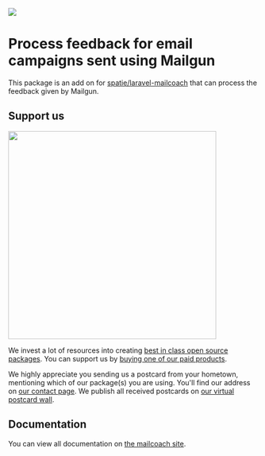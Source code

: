 
[<img src="https://github-ads.s3.eu-central-1.amazonaws.com/support-ukraine.svg?t=1" />](https://supportukrainenow.org)

# Process feedback for email campaigns sent using Mailgun

This package is an add on for [spatie/laravel-mailcoach](https://github.com/spatie/laravel-mailcoach) that can process the feedback given by Mailgun.

## Support us

[<img src="https://github-ads.s3.eu-central-1.amazonaws.com/laravel-mailcoach-mailgun-feedback.jpg?t=1" width="419px" />](https://spatie.be/github-ad-click/laravel-mailcoach-mailgun-feedback)

We invest a lot of resources into creating [best in class open source packages](https://spatie.be/open-source). You can support us by [buying one of our paid products](https://spatie.be/open-source/support-us).

We highly appreciate you sending us a postcard from your hometown, mentioning which of our package(s) you are using. You'll find our address on [our contact page](https://spatie.be/about-us). We publish all received postcards on [our virtual postcard wall](https://spatie.be/open-source/postcards).

## Documentation

You can view all documentation on [the mailcoach site](https://mailcoach.app).
